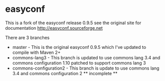 # easyconf
This is a fork of the easyconf release 0.9.5 see the original site for documentation http://easyconf.sourceforge.net

There are 3 branches 

* master - This is the original easyconf 0.9.5 which I've updated to compile with Maven 2+
* commons-lang3 - This branch is updated to use commons lang 3.4 and commons configuration 1.10 patched to support commons lang 3
* commons-configuration2 - This branch is update to use commons lang 3.4 and commons configuration 2 ** incomplete **